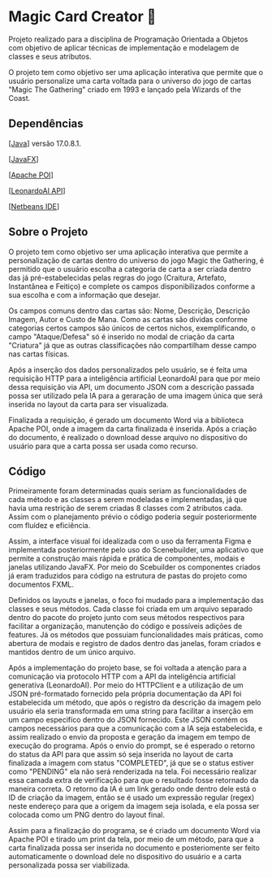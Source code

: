 # Magic Card Creator 🎴

Projeto realizado para a disciplina de Programação Orientada a Objetos com objetivo de aplicar técnicas de implementação e modelagem de classes e seus atributos.

O projeto tem como objetivo ser uma aplicação interativa que permite que o usuário personalize uma carta voltada para o universo do jogo de cartas "Magic The Gathering" criado em 1993 e lançado
pela Wizards of the Coast.

## Dependências

[[Java](https://www.java.com/pt-BR/download/)]  versão 17.0.8.1.

[[JavaFX](https://gluonhq.com/products/javafx/)] 

[[Apache POI](https://archive.apache.org/dist/poi/release/bin/)]

[[LeonardoAI API](https://leonardo.ai/api/)]

[[Netbeans IDE](https://netbeans.apache.org/front/main/download/)]




## Sobre o Projeto

O projeto tem como objetivo ser uma aplicação interativa que permite a personalização de cartas dentro do universo do jogo Magic the Gathering, é permitido que o usuário escolha a 
categoria de carta a ser criada dentro das já pré-estabelecidas pelas regras do jogo (Craitura, Artefato, Instantânea e Feitiço) e complete os campos disponibilizados conforme a sua 
escolha e com a informação que desejar. 

Os campos comuns dentro das cartas são: Nome, Descrição, Descrição Imagem, Autor e Custo de Mana. Como as cartas são dividas conforme categorias certos campos são únicos de certos nichos, 
exemplificando, o campo "Ataque/Defesa" só é inserido no modal de criação da carta "Criatura" já que as outras classificações não compartilham desse campo nas cartas físicas. 

Após a inserção dos dados personalizados pelo usuário, se é feita uma requisição HTTP para a inteligência artificial LeonardoAI para que por meio dessa requisição via API,
um documento JSON com a descrição passada possa ser utilizado pela IA para a geraração de uma imagem única que será inserida no layout da carta para ser visualizada. 

Finalizada a requisição, é gerado um documento Word via a biblioteca Apache POI, onde a imagem da carta finalizada é inserida. Após a criação do documento, é realizado o download
desse arquivo no dispositivo do usuário para que a carta possa ser usada como recurso.


## Código

Primeiramente foram determinadas quais seriam as funcionalidades de cada método e as classes a serem modeladas e implementadas, já que havia uma restrição de serem criadas 8 classes com
2 atributos cada. Assim com o planejamento prévio o código poderia seguir posteriormente com fluídez e eficiência. 

Assim, a interface visual foi idealizada com o uso da ferramenta Figma e implementada posteriormente pelo uso do Scenebuilder, uma aplicativo que permite a construção mais 
rápida e prática de componentes, modais e janelas utilizando JavaFX. Por meio do Scebuilder os componentes criados já eram traduzidos para código na estrutura de pastas do projeto 
como documentos FXML. 

Definidos os layouts e janelas, o foco foi mudado para a implementação das classes e seus métodos. Cada classe foi criada em um arquivo separado dentro do pacote do projeto junto com seus
métodos respectivos para facilitar a organização, manutenção do código e possíveis adições de features. Já os métodos que possuiam funcionalidades mais práticas, como abertura de modais e 
registro de dados dentro das janelas, foram criados e mantidos dentro de um único arquivo. 

Após a implementação do projeto base, se foi voltada a atenção para a comunicação via protocolo HTTP com a API da inteligência artificial generativa (LeonardoAI). Por meio do HTTPClient
e a utilização de um JSON pré-formatado fornecido pela própria documentação da API foi estabelecida um método, que após o registro da descrição da imagem pelo usuário
ela seria transformada em uma string para facilitar a inserção em um campo especifíco dentro do JSON fornecido. 
Este JSON contém os campos necessários para que a comunicação com a IA seja estabelecida, e assim realizado o envio da proposta e geração da imagem em tempo de execução do programa. Após
o envio do prompt, se é esperado o retorno do status da API para que assim só seja inserida no layout de carta finalizada a imagem com status "COMPLETED", já que se o status estiver como 
"PENDING" ela não será renderizada na tela. Foi necessário realizar essa camada extra de verificação para que o resultado fosse retornado da maneira correta. 
O retorno da IA é um link gerado onde dentro dele está o ID de criação da imagem, então se é usado um expressão regular (regex) neste endereço para que a origem da imagem seja isolada, e 
ela possa ser colocada como um PNG dentro do layout final. 

Assim para a finalização do programa, se é criado um documento Word via Apache POI e tirado um print da tela, por meio de um método, para que a carta finalizada possa ser inserida
no documento e posteriomente ser feito automaticamente o download dele no dispositivo do usuário e a carta personalizada possa ser viabilizada. 

